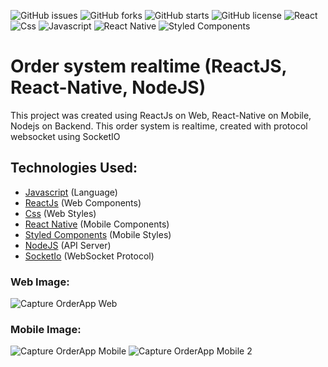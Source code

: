 ![GitHub issues](https://img.shields.io/github/issues/programador404/ReactJS-ReactNative-NodeJs-OrderApp)
![GitHub forks](https://img.shields.io/github/forks/programador404/ReactJS-ReactNative-NodeJs-OrderApp)
![GitHub starts](https://img.shields.io/github/stars/programador404/ReactJS-ReactNative-NodeJs-OrderApp)
![GitHub license](https://img.shields.io/github/license/programador404/ReactJS-ReactNative-NodeJs-OrderApp)
![React](https://img.shields.io/badge/React-components-orange)
![Css](https://img.shields.io/badge/Css-Styles-blue)
![Javascript](https://img.shields.io/badge/Javascript-Language-yellow)
![React Native](https://img.shields.io/badge/ReactNative-components-red)
![Styled Components](https://img.shields.io/badge/StyledComponents-Styles-blue)


# Order system realtime (ReactJS, React-Native, NodeJS)
This project was created using ReactJs on Web, React-Native on Mobile, Nodejs on Backend. This order system is realtime, created with protocol websocket using SocketIO

## Technologies Used:
- [Javascript](https://developer.mozilla.org/pt-BR/docs/Web/JavaScript) (Language)
- [ReactJs](https://pt-br.reactjs.org/) (Web Components)
- [Css](https://developer.mozilla.org/pt-BR/docs/Web/CSS) (Web Styles)
- [React Native](https://reactnative.dev/) (Mobile Components)
- [Styled Components](https://styled-components.com/) (Mobile Styles)
- [NodeJS](https://nodejs.org/en/) (API Server)
- [SocketIo](https://socket.io/) (WebSocket Protocol) 


### Web Image:
![Capture OrderApp Web](https://user-images.githubusercontent.com/48457700/99608935-aa889d80-29ed-11eb-9485-3258e0a4dfa5.JPG)

### Mobile Image:
![Capture OrderApp Mobile](https://user-images.githubusercontent.com/48457700/99608953-b3796f00-29ed-11eb-9e01-4ea3faaa9238.JPG)
![Capture OrderApp Mobile 2](https://user-images.githubusercontent.com/48457700/99608971-b96f5000-29ed-11eb-9c01-4dd9fe12d150.JPG)
